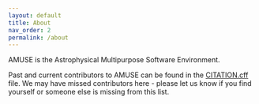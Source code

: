```yaml
---
layout: default
title: About
nav_order: 2
permalink: /about
---
```

AMUSE is the Astrophysical Multipurpose Software Environment.

Past and current contributors to AMUSE can be found in the [CITATION.cff](https://raw.githubusercontent.com/amusecode/amuse/main/CITATION.cff) file. We may have missed contributors here - please let us know if you find yourself or someone else is missing from this list.
